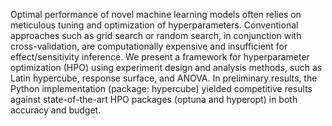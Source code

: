 Optimal performance of novel machine learning models often relies on meticulous tuning and optimization of hyperparameters. Conventional approaches such as grid search or random search, in conjunction with cross-validation, are computationally expensive and insufficient for effect/sensitivity inference. We present a framework for hyperparameter optimization (HPO) using experiment design and analysis methods, such as Latin hypercube, response surface, and ANOVA. In preliminary results, the Python implementation (package: hypercube) yielded competitive results against state-of-the-art HPO packages (optuna and hyperopt) in both accuracy and budget.
